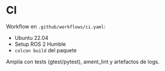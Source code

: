 # CI

Workflow en `.github/workflows/ci.yaml`:
- Ubuntu 22.04
- Setup ROS 2 Humble
- `colcon build` del paquete

Amplía con tests (gtest/pytest), ament_lint y artefactos de logs.
